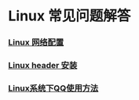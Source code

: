 Linux 常见问题解答
==========

### [Linux 网络配置](prob/Linux虚拟机网络配置.md)

### [Linux header 安装](prob/LinuxHeaderInstall.md)

### [Linux系统下QQ使用方法](prob/qqOnLinux.md)

